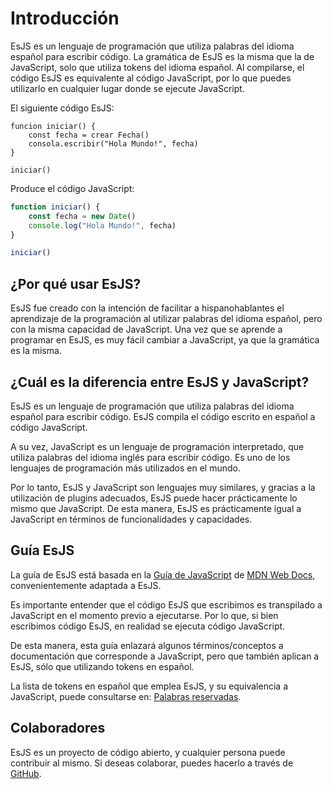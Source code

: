 <script setup>
import { VPTeamMembers } from 'vitepress/theme'

const members = [
  {
    avatar: 'https://www.github.com/enzonotario.png',
    name: 'Enzo Notario',
    title: 'Creador',
    links: [
      { icon: 'github', link: 'https://github.com/enzonotario' },
      { icon: 'twitter', link: 'https://twitter.com/enzonotario_' }
    ]
  },
  {
    avatar: 'https://www.github.com/Trollhunters501PC.png',
    name: 'Trollhunters501PC',
    title: 'Colaborador',
    links: [
      { icon: 'github', link: 'https://github.com/Trollhunters501PC' },
      { icon: 'youtube', link: 'https://www.youtube.com/@trollhunters501' },
      { icon: 'discord', link: 'https://discordapp.com/users/951997245375545424' }
    ]
  },
  {
    avatar: 'https://www.github.com/AntaresGT.png',
    name: 'AntaresGT',
    title: 'Colaborador',
    links: [
      { icon: 'github', link: 'https://github.com/AntaresGT' },
    ]
  },
]
</script>

# Introducción

EsJS es un lenguaje de programación que utiliza palabras del idioma español para escribir código. La gramática de EsJS es la misma que la de JavaScript, solo que utiliza tokens del idioma español. Al compilarse, el código EsJS es equivalente al código JavaScript, por lo que puedes utilizarlo en cualquier lugar donde se ejecute JavaScript.

El siguiente código EsJS:

```esjs
funcion iniciar() {
    const fecha = crear Fecha()
    consola.escribir("Hola Mundo!", fecha)
}

iniciar()
```

Produce el código JavaScript:

```js
function iniciar() {
    const fecha = new Date()
    console.log("Hola Mundo!", fecha)
}

iniciar()
```

## ¿Por qué usar EsJS?

EsJS fue creado con la intención de facilitar a hispanohablantes el aprendizaje de la programación al utilizar palabras del idioma español, pero con la misma capacidad de JavaScript. Una vez que se aprende a programar en EsJS, es muy fácil cambiar a JavaScript, ya que la gramática es la misma.


## ¿Cuál es la diferencia entre EsJS y JavaScript?

EsJS es un lenguaje de programación que utiliza palabras del idioma español para escribir código. EsJS compila el código escrito en español a código JavaScript.

A su vez, JavaScript es un lenguaje de programación interpretado, que utiliza palabras del idioma inglés para escribir código. Es uno de los lenguajes de programación más utilizados en el mundo.

Por lo tanto, EsJS y JavaScript son lenguajes muy similares, y gracias a la utilización de plugins adecuados, EsJS puede hacer prácticamente lo mismo que JavaScript. De esta manera, EsJS es prácticamente igual a JavaScript en términos de funcionalidades y capacidades.

## Guía EsJS

La guía de EsJS está basada en la [Guía de JavaScript](https://developer.mozilla.org/es/docs/Web/JavaScript/Guide/) de [MDN Web Docs](https://developer.mozilla.org/), convenientemente adaptada a EsJS.

Es importante entender que el código EsJS que escribimos es transpilado a JavaScript en el momento previo a ejecutarse. Por lo que, si bien escribimos código EsJS, en realidad se ejecuta código JavaScript.

De esta manera, esta guía enlazará algunos términos/conceptos a documentación que corresponde a JavaScript, pero que también aplican a EsJS, sólo que utilizando tokens en español.

La lista de tokens en español que emplea EsJS, y su equivalencia a JavaScript, puede consultarse en: [Palabras reservadas](./sintaxis/palabras-reservadas).

## Colaboradores

EsJS es un proyecto de código abierto, y cualquier persona puede contribuir al mismo. Si deseas colaborar, puedes hacerlo a través de [GitHub](https://github.com/es-js/esjs).

<VPTeamMembers size="small" :members />
